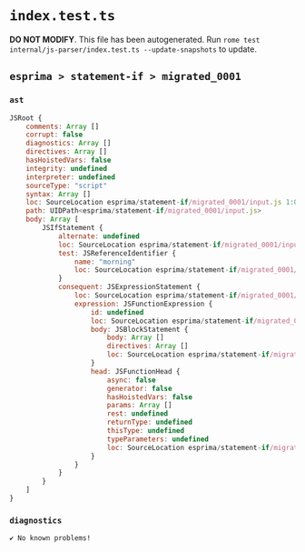 # `index.test.ts`

**DO NOT MODIFY**. This file has been autogenerated. Run `rome test internal/js-parser/index.test.ts --update-snapshots` to update.

## `esprima > statement-if > migrated_0001`

### `ast`

```javascript
JSRoot {
	comments: Array []
	corrupt: false
	diagnostics: Array []
	directives: Array []
	hasHoistedVars: false
	integrity: undefined
	interpreter: undefined
	sourceType: "script"
	syntax: Array []
	loc: SourceLocation esprima/statement-if/migrated_0001/input.js 1:0-2:0
	path: UIDPath<esprima/statement-if/migrated_0001/input.js>
	body: Array [
		JSIfStatement {
			alternate: undefined
			loc: SourceLocation esprima/statement-if/migrated_0001/input.js 1:0-1:27
			test: JSReferenceIdentifier {
				name: "morning"
				loc: SourceLocation esprima/statement-if/migrated_0001/input.js 1:4-1:11 (morning)
			}
			consequent: JSExpressionStatement {
				loc: SourceLocation esprima/statement-if/migrated_0001/input.js 1:13-1:27
				expression: JSFunctionExpression {
					id: undefined
					loc: SourceLocation esprima/statement-if/migrated_0001/input.js 1:14-1:26
					body: JSBlockStatement {
						body: Array []
						directives: Array []
						loc: SourceLocation esprima/statement-if/migrated_0001/input.js 1:24-1:26
					}
					head: JSFunctionHead {
						async: false
						generator: false
						hasHoistedVars: false
						params: Array []
						rest: undefined
						returnType: undefined
						thisType: undefined
						typeParameters: undefined
						loc: SourceLocation esprima/statement-if/migrated_0001/input.js 1:22-1:24
					}
				}
			}
		}
	]
}
```

### `diagnostics`

```
✔ No known problems!

```
